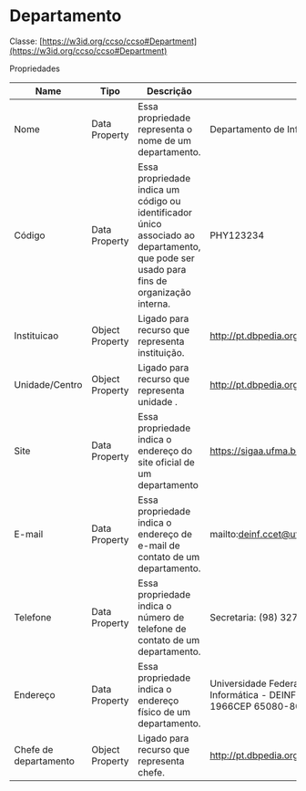 # Departamento

Classe: [https://w3id.org/ccso/ccso#Department](https://w3id.org/ccso/ccso#Department)

Propriedades

 

| Name | Tipo | Descrição | Exemplo | Propriedade | Tipo de dado (range) |
| --- | --- | --- | --- | --- | --- |
| Nome | Data Property | Essa propriedade representa o nome de um departamento. | Departamento de Informática/CCET | http://schema.org/legalName / | http://www.w3.org/2000/01/rdf-schema#Literal |
| Código | Data Property | Essa propriedade indica um código ou identificador único associado ao departamento, que pode ser usado para fins de organização interna. | PHY123234 | http://schema.org/identifier/ | http://www.w3.org/2000/01/rdf-schema#Literal |
| Instituicao | Object Property | Ligado para recurso que representa instituição. | http://pt.dbpedia.org/resource/Universidade_Federal_do_Maranhão | https://w3id.org/ccso/ccso#belongsTo/ | http://schema.org/EducationalOrganization |
| Unidade/Centro | Object Property | Ligado para recurso que representa unidade . | http://pt.dbpedia.org/resource/Departamento_de_Ci%C3%AAncias_da_Computa%C3%A7%C3%A3o_(UFMA) | https://w3id.org/ccso/ccso#belongsTo/ | http://schema.org/EducationalOrganization |
| Site | Data Property | Essa propriedade indica o endereço do site oficial de um departamento | https://sigaa.ufma.br/sigaa/public/departamento/portal.jsf?lc=pt_BR&id=998 | http://schema.org/url | https://www.notion.so<http://www.w3.org/2001/XMLSchema#url> |
| E-mail | Data Property | Essa propriedade indica o endereço de e-mail de contato de um departamento. | mailto:deinf.ccet@ufma.br | http://schema.org/email | http://www.w3.org/2000/01/rdf-schema#Literal |
| Telefone | Data Property | Essa propriedade indica o número de telefone de contato de um departamento. | Secretaria: (98) 3272-8224 Gabinete: (98) 3272-8223 | http://schema.org/telephone | http://www.w3.org/2001/XMLSchema#string |
| Endereço | Data Property | Essa propriedade indica o endereço físico de um departamento. | Universidade Federal do Maranhão - UFMA  Centro de Ciências Exatas e Tecnologia - CCETDepartamento de Informática - DEINFBloco 1, 1º Andar, Sala 205Campus Universitário do BacangaAv. dos Portugueses, 1966CEP 65080-805 | http://schema.org/address | http://www.w3.org/2000/01/rdf-schema#Literal |
| Chefe de departamento | Object Property | Ligado para recurso que representa chefe. | http://pt.dbpedia.org/resource/Jo%C3%A3o_Silva | ccsoacad:hasHead | https://w3id.org/ccso/ccso#AcademicStaff |